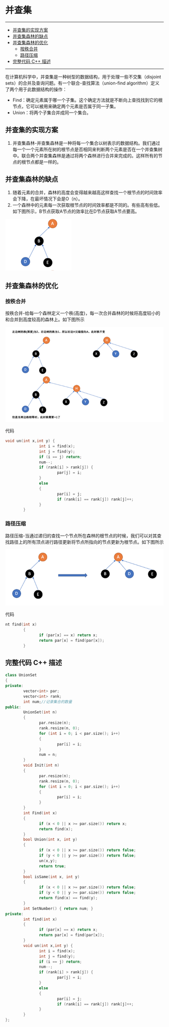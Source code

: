 
# 并查集

------------------

<!-- markdown-toc GFM -->

* [并查集的实现方案](#并查集的实现方案)
* [并查集森林的缺点](#并查集森林的缺点)
* [并查集森林的优化](#并查集森林的优化)
    * [按秩合并](#按秩合并)
    * [路径压缩](#路径压缩)
* [完整代码 C++ 描述](#完整代码-c-描述)

<!-- markdown-toc -->

-------------------

在计算机科学中，并查集是一种树型的数据结构，用于处理一些不交集（disjoint sets）的合并及查询问题。有一个联合-查找算法（union-find algorithm）定义了两个用于此数据结构的操作：

- Find：确定元素属于哪一个子集。这个确定方法就是不断向上查找找到它的根节点，它可以被用来确定两个元素是否属于同一子集。 
- Union：将两个子集合并成同一个集合。

## 并查集的实现方案

1. 并查集森林-并查集森林是一种将每一个集合以树表示的数据结构。我们通过每一个一个元素所在树的根节点是否相同来判断两个元素是否在一个并查集树中。联合两个并查集森林是通过将两个森林进行合并来完成的。这样所有的节点的根节点都是一样的。

## 并查集森林的缺点

1. 随着元素的合并，森林的高度会变得越来越高这样查找一个根节点的时间效率会下降，在最坏情况下会是O（n）。
2. 一个森林中的元素每一次获取根节点的时间效率都是不同的。有些高有些低。如下图所示，B节点获取A节点的效率比在D节点获取A节点要高。

![](../pic/union-set1.png)

## 并查集森林的优化

### 按秩合并

按秩合并-给每一个森林定义一个秩(高度)，每一次合并森林的时候将高度较小的和合并到高度较高的森林上。如下图所示

![](../pic/union-set2.png)   

代码
```c++
void un(int x,int y) {
               int i = find(x);
               int j = find(y);
               if (i == j) return;
               num--;
               if (rank[i] > rank[j]) {
                       par[j] = i;
               }
               else
               {
                       par[i] = j;
                       if (rank[i] == rank[j]) rank[j]++;
               }
        }
```

### 路径压缩

路径压缩-当通过递归的查找一个节点所在森林的根节点的时候，我们可以对其查找路径上的所有顶点进行路径更新将节点所指向的节点更新为根节点。如下图所示

![](../pic/union-set3.png)

代码
```c++
nt find(int x)
        {
               if (par[x] == x) return x;
               return par[x] = find(par[x]);
        }
```

## 完整代码 C++ 描述

```c++
class UnionSet
{
private:
        vector<int> par;
        vector<int> rank;
        int num;//记录集合的数量
public:
        UnionSet(int n)
        {
               par.resize(n);
               rank.resize(n, 0);
               for (int i = 0; i < par.size(); i++)
               {
                       par[i] = i;
               }
               num = n;
        }
        void Init(int n)
        {
               par.resize(n);
               rank.resize(n, 0);
               for (int i = 0; i < par.size(); i++)
               {
                       par[i] = i;
               }
        }
        int Find(int x)
        {
               if (x < 0 || x >= par.size()) return x;
               return find(x);
        }
        bool Union(int x, int y)
        {
               if (x < 0 || x >= par.size()) return false;
               if (y < 0 || y >= par.size()) return false;
               un(x,y);
               return true;
        }
        bool isSame(int x, int y)
        {
               if (x < 0 || x >= par.size()) return false;
               if (y < 0 || y >= par.size()) return false;
               return find(x) == find(y);
        }
        int SetNumber() { return num; }
private:
        int find(int x)
        {
               if (par[x] == x) return x;
               return par[x] = find(par[x]);
        }
        void un(int x,int y) {
               int i = find(x);
               int j = find(y);
               if (i == j) return;
               num--;
               if (rank[i] > rank[j]) {
                       par[j] = i;
               }
               else
               {
                       par[i] = j;
                       if (rank[i] == rank[j]) rank[j]++;
               }
        }
};
```

